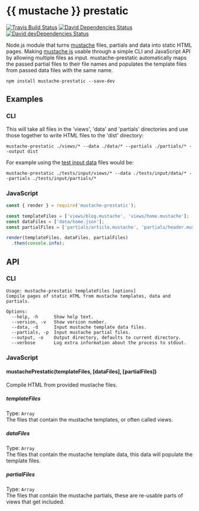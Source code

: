 # {{ mustache }} prestatic
[![Travis Build Status][travis-icon]][travis]
[![David Dependencies Status][david-icon]][david]
[![David devDependencies Status][david-dev-icon]][david-dev]

Node.js module that turns [mustache] files, partials and data into static HTML pages. Making [mustache.js] usable through a simple CLI and JavaScript API by allowing multiple files as input. mustache-prestatic automatically maps the passed partial files to their file names and populates the template files from passed data files with the same name.

`npm install mustache-prestatic --save-dev`

## Examples

### CLI
This will take all files in the 'views', 'data' and 'partials' directories and use those together to write HTML files to the 'dist' directory:
```shell
mustache-prestatic ./views/* --data ./data/* --partials ./partials/* --output dist
```

For example using the [test input data](/tests/input) files would be:
```shell
mustache-prestatic ./tests/input/views/* --data ./tests/input/data/* --partials ./tests/input/partials/*
```

### JavaScript
```js
const { render } = require('mustache-prestatic');

const templateFiles = ['views/blog.mustache', 'views/home.mustache'];
const dataFiles = ['data/home.json'];
const partialFiles = ['partials/article.mustache', 'partials/header.mustache'];

render(templateFiles, dataFiles, partialFiles)
  .then(console.info);
```

## API

### CLI
```
Usage: mustache-prestatic templateFiles [options]
Compile pages of static HTML from mustache templates, data and partials.

Options:
  --help, -h      Show help text.
  --version, -v   Show version number.
  --data, -d      Input mustache template data files.
  --partials, -p  Input mustache partial files.
  --output, -o    Output directory, defaults to current directory.
  --verbose       Log extra information about the process to stdout.
```

### JavaScript
#### mustachePrestatic(templateFiles, [dataFiles], [partialFiles])
Compile HTML from provided mustache files.

##### templateFiles
Type: `Array`  
The files that contain the mustache templates, or often called views.

##### dataFiles
Type: `Array`  
The files that contain the mustache template data, this data will populate the template files.

##### partialFiles
Type: `Array`  
The files that contain the mustache partials, these are re-usable parts of views that get included.

[mustache]: https://mustache.github.io/
[mustache.js]: https://github.com/janl/mustache.js
[travis]: https://travis-ci.org/Siilwyn/mustache-prestatic
[travis-icon]: https://img.shields.io/travis/Siilwyn/mustache-prestatic/master.svg?style=flat-square
[david]: https://david-dm.org/Siilwyn/mustache-prestatic
[david-icon]: https://img.shields.io/david/Siilwyn/mustache-prestatic.svg?style=flat-square
[david-dev]: https://david-dm.org/Siilwyn/mustache-prestatic#info=devDependencies
[david-dev-icon]: https://img.shields.io/david/dev/Siilwyn/mustache-prestatic.svg?style=flat-square
